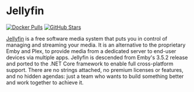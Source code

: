 # Jellyfin

[![Docker Pulls](https://img.shields.io/docker/pulls/linuxserver/jellyfin?style=flat-square&color=607D8B&label=docker%20pulls&logo=docker)](https://hub.docker.com/r/linuxserver/jellyfin)
[![GitHub Stars](https://img.shields.io/github/stars/linuxserver/docker-duplicati?style=flat-square&color=607D8B&label=github%20stars&logo=github)](https://github.com/linuxserver/docker-jellyfin)

[Jellyfin](http://jellyfin.org/) is a free software media system that puts you in control of managing and streaming your media. It is an alternative to the proprietary Emby and Plex, to provide media from a dedicated server to end-user devices via multiple apps. Jellyfin is descended from Emby's 3.5.2 release and ported to the .NET Core framework to enable full cross-platform support. There are no strings attached, no premium licenses or features, and no hidden agendas: just a team who wants to build something better and work together to achieve it.

